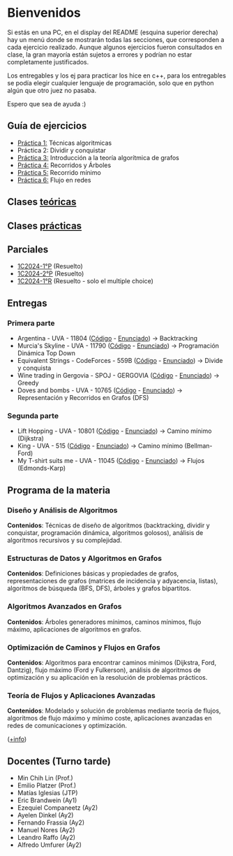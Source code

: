 # Bienvenidos 

Si estás en una PC, en el display del README (esquina superior derecha) hay un menú donde se mostrarán todas las secciones, que corresponden a cada ejercicio realizado. Aunque algunos ejercicios fueron consultados en clase, la gran mayoría están sujetos a errores y podrían no estar completamente justificados.

Los entregables y los ej para practicar los hice en c++, para los entregables se podía elegir cualquier lenguaje de programación, solo que en python algún que otro juez no pasaba.

Espero que sea de ayuda :)

## Guía de ejercicios

- [Práctica 1:](https://github.com/malei-dc/TDA/tree/main/Guia-Ejercicios/Practica1) Técnicas algoritmicas
- Práctica 2: Dividir y conquistar 
- [Práctica 3:](https://github.com/malei-dc/TDA/tree/main/Guia-Ejercicios/Practica3) Introducción a la teoría algorítmica de grafos
- [Práctica 4:](https://github.com/malei-dc/TDA/tree/main/Guia-Ejercicios/Practica4) Recorridos y Árboles
- [Práctica 5:](https://github.com/malei-dc/TDA/tree/main/Guia-Ejercicios/Practica5) Recorrido mínimo
- [Práctica 6:](https://github.com/malei-dc/TDA/tree/main/Guia-Ejercicios/Practica6) Flujo en redes

## Clases [teóricas](https://github.com/malei-dc/TDA/tree/main/Teoricas)

## Clases [prácticas](https://github.com/malei-dc/TDA/tree/main/Practicas)

## Parciales

- [1C2024-1°P](https://github.com/malei-dc/TDA/blob/main/Parciales/1C2024-1p.pdf) (Resuelto)
- [1C2024-2°P](https://github.com/malei-dc/TDA/blob/main/Parciales/1C2024-2p.pdf) (Resuelto)
- [1C2024-1°R](https://github.com/malei-dc/TDA/blob/main/Parciales/1C2024-1r.pdf) (Resuelto - solo el multiple choice)

## Entregas

### Primera parte

- Argentina - UVA - 11804 ([Código](https://github.com/malei-dc/TDA/blob/main/Entregas/1erParcial/01-UVA-11804.cpp) - [Enunciado](https://vjudge.net/problem/UVA-11804)) $\rightarrow$ Backtracking
- Murcia's Skyline - UVA - 11790 ([Código](https://github.com/malei-dc/TDA/blob/main/Entregas/1erParcial/02-UVA-11790.cpp) - [Enunciado](https://vjudge.net/problem/UVA-11790)) $\rightarrow$ Programación Dinámica Top Down
- Equivalent Strings - CodeForces - 559B ([Código](https://github.com/malei-dc/TDA/blob/main/Entregas/1erParcial/04-CodeForces-559B.cpp) - [Enunciado](https://vjudge.net/problem/CodeForces-559B)) $\rightarrow$ Divide y conquista
- Wine trading in Gergovia - SPOJ - GERGOVIA ([Código](https://github.com/malei-dc/TDA/blob/main/Entregas/1erParcial/05-SPOJ-GERGOVIA.cpp) - [Enunciado](https://vjudge.net/problem/SPOJ-GERGOVIA)) $\rightarrow$ Greedy
- Doves and bombs - UVA - 10765 ([Código](https://github.com/malei-dc/TDA/blob/main/Entregas/1erParcial/08-UVA-10765.cpp) - [Enunciado](https://vjudge.net/problem/UVA-10765)) $\rightarrow$ Representación y Recorridos en Grafos (DFS)

### Segunda parte

- Lift Hopping - UVA - 10801 ([Código](https://github.com/malei-dc/TDA/blob/main/Entregas/2doParcial/10-UVA-10801.cpp) - [Enunciado](https://vjudge.net/problem/UVA-10801)) $\rightarrow$ Camino mínimo (Dijkstra)
- King - UVA - 515 ([Código](https://github.com/malei-dc/TDA/blob/main/Entregas/2doParcial/11-UVA-515.cpp) - [Enunciado](https://vjudge.net/problem/UVA-515)) $\rightarrow$ Camino mínimo (Bellman-Ford)
- My T-shirt suits me - UVA - 11045  ([Código](https://github.com/malei-dc/TDA/blob/main/Entregas/2doParcial/13-UVA-11045.cpp) - [Enunciado](https://vjudge.net/problem/UVA-11045)) $\rightarrow$ Flujos (Edmonds-Karp)

## Programa de la materia

### Diseño y Análisis de Algoritmos
**Contenidos**: Técnicas de diseño de algoritmos (backtracking, dividir y conquistar, programación dinámica, algoritmos golosos), análisis de algoritmos recursivos y su complejidad.

### Estructuras de Datos y Algoritmos en Grafos
**Contenidos**: Definiciones básicas y propiedades de grafos, representaciones de grafos (matrices de incidencia y adyacencia, listas), algoritmos de búsqueda (BFS, DFS), árboles y grafos bipartitos.

### Algoritmos Avanzados en Grafos
**Contenidos**: Árboles generadores mínimos, caminos mínimos, flujo máximo, aplicaciones de algoritmos en grafos.

### Optimización de Caminos y Flujos en Grafos
**Contenidos**: Algoritmos para encontrar caminos mínimos (Dijkstra, Ford, Dantzig), flujo máximo (Ford y Fulkerson), análisis de algoritmos de optimización y su aplicación en la resolución de problemas prácticos.

### Teoría de Flujos y Aplicaciones Avanzadas
**Contenidos**: Modelado y solución de problemas mediante teoría de flujos, algoritmos de flujo máximo y mínimo coste, aplicaciones avanzadas en redes de comunicaciones y optimización.

([+info](https://github.com/malei-dc/TDA/blob/main/ProgramaCronograma.pdf))

## Docentes (Turno tarde)
- Min Chih Lin (Prof.)
- Emilio Platzer (Prof.)
- Matías Iglesias (JTP)
- Eric Brandwein (Ay1)
- Ezequiel Companeetz (Ay2)
- Ayelen Dinkel (Ay2)
- Fernando Frassia (Ay2)
- Manuel Nores (Ay2)
- Leandro Raffo (Ay2)
- Alfredo Umfurer (Ay2)




